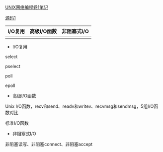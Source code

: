 [UNIX网络编程卷1笔记](https://github.com/arkingc/note/blob/master/%E8%AE%A1%E7%AE%97%E6%9C%BA%E7%BD%91%E7%BB%9C/UNIX%E7%BD%91%E7%BB%9C%E7%BC%96%E7%A8%8B%E5%8D%B71.md) 

[源码1](https://github.com/arkingc/unpv13e) 

| I/O复用 | 高级I/O函数 | 非阻塞式I/O |
| :-----: | :---------: | :---------: |
|         |             |             |

- I/O复用

select

pselect

poll

epoll

- 高级I/O函数

Unix I/O函数，recv和send、readv和writev、recvmsg和sendmsg，5组I/O函数对比

标准I/O函数

- 非阻塞式I/O

非阻塞读写、非阻塞connect、非阻塞accept